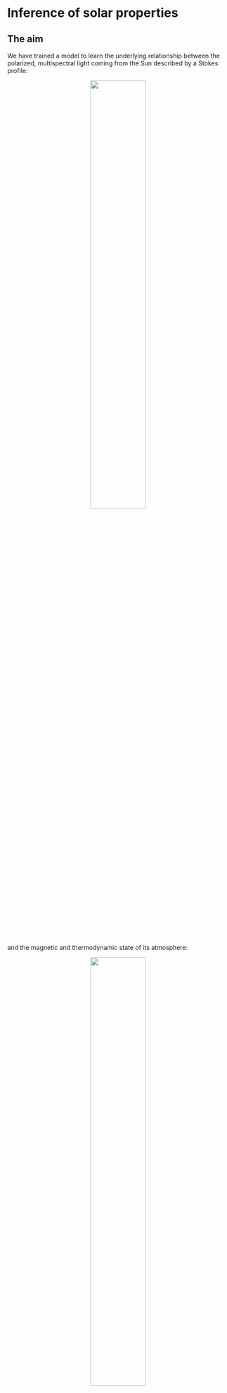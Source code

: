 # Inference of solar properties

## The aim

We have trained a model to learn the underlying relationship between the polarized, multispectral light coming from the Sun described by a Stokes profile:

<p align="center">
  <img src="https://user-images.githubusercontent.com/72736453/119956965-8cea5100-bf99-11eb-9faa-462bffbe3df3.png" width=50% height=50% />
</p>

and the magnetic and thermodynamic state of its atmosphere:

<p align="center">
  <img src="https://user-images.githubusercontent.com/72736453/119957076-aa1f1f80-bf99-11eb-90b5-d3504b0f0f74.png" width=50% height=50% />
</p>


## Current results
<p align="center">
  <img src="https://user-images.githubusercontent.com/72736453/119957399-f36f6f00-bf99-11eb-9a8a-c988bb969cbb.png" width=45% height=45% />
  <img src="https://user-images.githubusercontent.com/72736453/119957400-f4080580-bf99-11eb-9d20-600ed268226b.png" width=45% height=45% />
</p>


## The arquitecture

A encoder-decoder network is used. The input passes through a [Transformer](https://arxiv.org/abs/1706.03762v5), which calculates a latent vector based on the most important properties of the data. This vector is then used to condition a implicit representation network (a [SIREN](https://arxiv.org/abs/2006.09661) in this case).

Besides being much faster than conventional inversion techniques, this model is conceived to achieve:

1. limitless height resolution at the output (conventional methods would retrieve values at certain heights, and then interpolate between the nodes to obtain the whole stratification).
2. independency from the input spectral range (although always within the one where the training set is defined).


## Data

Four cubes corresponding to the parameters I, Q, U V, each one containing 288 x 288 pixel images at 601 wavelenghts initially, and 112 after interpolating to recover values at the wavelengths at which the satellite Hinode measures. The spectral range is 630 - 633 nm, where the Fe I duplet is located.

The atmosphere state is characterized by the quantities temperature, preassure, line-of-sight velocity, and the three cartesian components of the magnetic field. Each one is represented by 288 x 288 pixel images at 61 heights.


## Notes

The idea for this project belongs to Andrés Asensio, who supervised my undergraduate dissertation and I am lucky to keep on collaborating with.

This repository serves the only purpose of showing my capacities as a programmer. Therefore, the implementation of the model, the data as well as part of the code used in its preparation is hidden by now.
